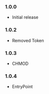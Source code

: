 ### 1.0.0

- Initial release

### 1.0.2

- Removed Token

### 1.0.3

- CHMOD

### 1.0.4

- EntryPoint